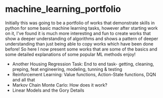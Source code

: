 # machine_learning_portfolio
Initially this was going to be a portfolio of works that demonstrate skills in python for some basic machine learning tasks, however after starting work on it, I've found it is much more interesting and fun to create works that show a deeper understanding of algorithms and shows a pattern of deeper understanding than just being able to copy works which have been done before! So here I now present some works that are some of the basics and some detailed explanations of some popular ML methods enjoy!

* Another Housing Regression Task: End to end task- getting, cleaning, preping, feat engineering, modeling, tunning & testing 
* Reinforcement Learning: Value functions, Action-State functions, DQN and all that  
* Markov Chain Monte Carlo: How does it work?
* Linear Models and the Gory Details
